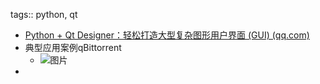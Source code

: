 tags:: python, qt

- [Python + Qt Designer：轻松打造大型复杂图形用户界面 (GUI) (qq.com)](https://mp.weixin.qq.com/s?__biz=MzkyMTU4MDIyMA==&mid=2247488488&idx=1&sn=d8120596a39fcf1b1bad7a985d70f8ad&chksm=c180343bf6f7bd2d3235e04acfb7e9ca38e413088c6d119e88a7a80a9563e002e59cd56e398b&mpshare=1&scene=1&srcid=0408x52GHqkZkT77Xug0YVm2&sharer_shareinfo=6dee8770e6f767912381faad903bf298&sharer_shareinfo_first=6dee8770e6f767912381faad903bf298#rd)
- 典型应用案例qBittorrent
	- ![图片](https://mmbiz.qpic.cn/sz_mmbiz_jpg/VIupIhU5lf7vd3u81icJmKvCPCPqlWdWTmNVegMl6hiaZYsV9QSo4o0FvIdXe5LA4NSXZj1mAkyibvoD89HmtASdQ/640?wx_fmt=jpeg&from=appmsg&tp=webp&wxfrom=5&wx_lazy=1&wx_co=1)
-